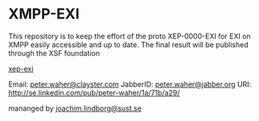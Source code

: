 XMPP-EXI
========

This repository is to keep the effort of the proto XEP-0000-EXI for EXI on XMPP easily accessible and up to date.
The final result will be published through the XSF foundation 

[xep-exi](http://htmlpreview.github.com/?https://github.com/joachimlindborg/XMPP-EXI/blob/master/exi.html)

Email: peter.waher@clayster.com
JabberID: peter.waher@jabber.org
URI: http://se.linkedin.com/pub/peter-waher/1a/71b/a29/

mananged by joachim.lindborg@sust.se